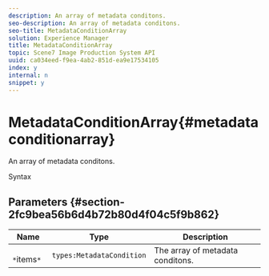```yaml
---
description: An array of metadata conditons.
seo-description: An array of metadata conditons.
seo-title: MetadataConditionArray
solution: Experience Manager
title: MetadataConditionArray
topic: Scene7 Image Production System API
uuid: ca034eed-f9ea-4ab2-851d-ea9e17534105
index: y
internal: n
snippet: y
---
```


# MetadataConditionArray{#metadataconditionarray}

An array of metadata conditons.

 Syntax 

## Parameters {#section-2fc9bea56b6d4b72b80d4f04c5f9b862}

|  Name  | Type  | Description  |
|---|---|---|
|  ` *`items`*`  | `types:MetadataCondition`  | The array of metadata conditons.  |

